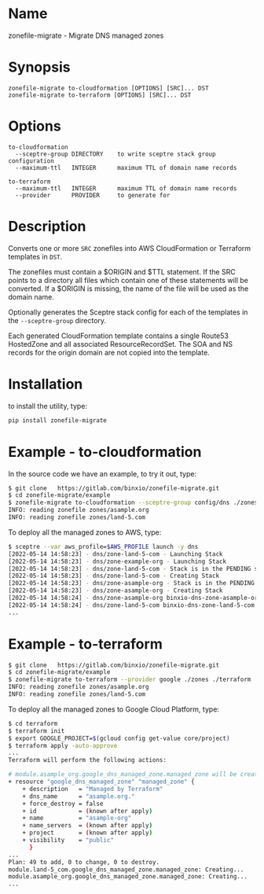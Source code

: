 # Name
zonefile-migrate - Migrate DNS managed zones

# Synopsis
```text
zonefile-migrate to-cloudformation [OPTIONS] [SRC]... DST
zonefile-migrate to-terraform [OPTIONS] [SRC]... DST
```
# Options
```
to-cloudformation
  --sceptre-group DIRECTORY    to write sceptre stack group configuration
  --maximum-ttl   INTEGER      maximum TTL of domain name records
  
to-terraform
  --maximum-ttl   INTEGER      maximum TTL of domain name records
  --provider      PROVIDER     to generate for
```

# Description
Converts one or more `SRC` zonefiles into AWS CloudFormation or Terraform templates in
`DST`. 

The zonefiles must contain a $ORIGIN and $TTL statement. If the SRC points
to a directory all files which contain one of these statements will be
converted. If a $ORIGIN is missing, the name of the file will be used as the
domain name.

Optionally generates the Sceptre stack config for each of the
templates in the `--sceptre-group` directory.

Each generated CloudFormation template contains a single Route53 HostedZone
and all associated ResourceRecordSet. The SOA and NS records for the origin
domain are not copied into the template.

# Installation
to install the utility, type:

```bash
pip install zonefile-migrate
```

# Example - to-cloudformation
In the source code we have an example, to try it out, type:

```bash
$ git clone   https://gitlab.com/binxio/zonefile-migrate.git
$ cd zonefile-migrate/example
$ zonefile-migrate to-cloudformation --sceptre-group config/dns ./zones ./templates/dns
INFO: reading zonefile zones/asample.org
INFO: reading zonefile zones/land-5.com

```
To deploy all the managed zones to AWS, type:

```bash
$ sceptre --var aws_profile=$AWS_PROFILE launch -y dns
[2022-05-14 14:58:23] - dns/zone-land-5-com - Launching Stack
[2022-05-14 14:58:23] - dns/zone-example-org - Launching Stack
[2022-05-14 14:58:23] - dns/zone-land-5-com - Stack is in the PENDING state
[2022-05-14 14:58:23] - dns/zone-land-5-com - Creating Stack
[2022-05-14 14:58:23] - dns/zone-asample-org - Stack is in the PENDING state
[2022-05-14 14:58:23] - dns/zone-asample-org - Creating Stack
[2022-05-14 14:58:24] - dns/zone-asample-org binxio-dns-zone-asample-org AWS::CloudFormation::Stack CREATE_IN_PROGRESS User Initiated
[2022-05-14 14:58:24] - dns/zone-land-5-com binxio-dns-zone-land-5-com AWS::CloudFormation::Stack CREATE_IN_PROGRESS User Initiated
...
```

# Example - to-terraform

```bash
$ git clone   https://gitlab.com/binxio/zonefile-migrate.git
$ cd zonefile-migrate/example
$ zonefile-migrate to-terraform --provider google ./zones ./terraform
INFO: reading zonefile zones/asample.org
INFO: reading zonefile zones/land-5.com
```

To deploy all the managed zones to Google Cloud Platform, type:

```bash
$ cd terraform 
$ terraform init
$ export GOOGLE_PROJECT=$(gcloud config get-value core/project)
$ terraform apply -auto-approve
...
Terraform will perform the following actions:

# module.asample_org.google_dns_managed_zone.managed_zone will be created
+ resource "google_dns_managed_zone" "managed_zone" {
    + description   = "Managed by Terraform"
    + dns_name      = "asample.org."
    + force_destroy = false
    + id            = (known after apply)
    + name          = "asample-org"
    + name_servers  = (known after apply)
    + project       = (known after apply)
    + visibility    = "public"
      }
...
Plan: 49 to add, 0 to change, 0 to destroy.
module.land-5_com.google_dns_managed_zone.managed_zone: Creating...
module.asample_org.google_dns_managed_zone.managed_zone: Creating...
...
```
